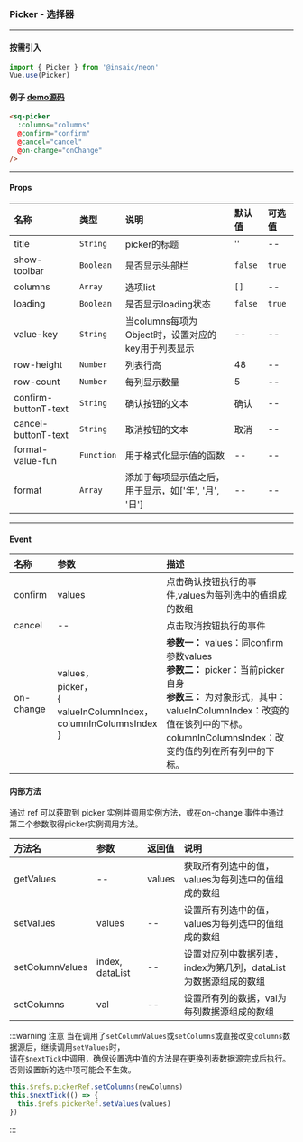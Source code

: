 ### Picker - 选择器
---
#### 按需引入

```js
import { Picker } from '@insaic/neon'
Vue.use(Picker)
```

#### 例子 [demo源码](https://github.com/insaic/neon/blob/dev/examples/routers/picker.vue)
```html
<sq-picker
  :columns="columns"
  @confirm="confirm"
  @cancel="cancel"
  @on-change="onChange"
/>
```
---
#### Props
| 名称                 | 类型       | 说明                                            | 默认值      | 可选值         |
|:-----------          |:--------- |:-------------------                             |:-------    |:-------------- |
| title                | `String`  | picker的标题                                    |   ''        |       --      |
| show-toolbar         | `Boolean` | 是否显示头部栏                                   |   `false`   |     `true`    |
| columns              | `Array`   | 选项list                                        |    `[]`     |       --      |
| loading              | `Boolean` | 是否显示loading状态                              |    `false`  |     `true`    |
| value-key            | `String`  | 当columns每项为Object时，设置对应的key用于列表显示 |    --       |     --        |
| row-height           | `Number`  | 列表行高                                         |    48       |     --        |
| row-count            | `Number`  | 每列显示数量                                     |    5        |     --        |
| confirm-buttonT-text | `String`  | 确认按钮的文本                                    |    确认     |     --        |
| cancel-buttonT-text  | `String`  | 取消按钮的文本                                    |    取消     |     --        |
| format-value-fun     | `Function`| 用于格式化显示值的函数                             |    --      |     --        |
| format               | `Array`   | 添加于每项显示值之后，用于显示，如['年', '月', '日'] |    --      |     --        |

---

#### Event
| 名称       | 参数  | 描述
|:---------- |:---- |:-------------------------------- 
| confirm    | values | 点击确认按钮执行的事件,values为每列选中的值组成的数组
| cancel     | --   | 点击取消按钮执行的事件
| on-change  | values，<br>picker，<br>{<br>  valueInColumnIndex，<br>  columnInColumnsIndex<br> } | **参数一：** values：同confirm参数values<br>**参数二：** picker：当前picker自身<br>**参数三：** 为对象形式，其中：<br>valueInColumnIndex：改变的值在该列中的下标。<br>columnInColumnsIndex：改变的值的列在所有列中的下标。

#### 内部方法
通过 ref 可以获取到 picker 实例并调用实例方法，或在on-change 事件中通过 第二个参数取得picker实例调用方法。

方法名           | 参数            | 返回值 | 说明
:------         |:----            |:-------|:---
getValues       | --              | values | 获取所有列选中的值，values为每列选中的值组成的数组
setValues       | values          | --     | 设置所有列选中的值，values为每列选中的值组成的数组
setColumnValues | index, dataList | --     | 	设置对应列中数据列表，index为第几列，dataList为数据源组成的数组
setColumns      | val             | --     | 设置所有列的数据，val为每列数据源组成的数组

:::warning 注意
当在调用了`setColumnValues`或`setColumns`或直接改变`columns`数据源后，继续调用`setValues`时，<br>
请在`$nextTick`中调用，确保设置选中值的方法是在更换列表数据源完成后执行。<br>
否则设置新的选中项可能会不生效。
```js
this.$refs.pickerRef.setColumns(newColumns)
this.$nextTick(() => {
  this.$refs.pickerRef.setValues(values)
})
```
:::